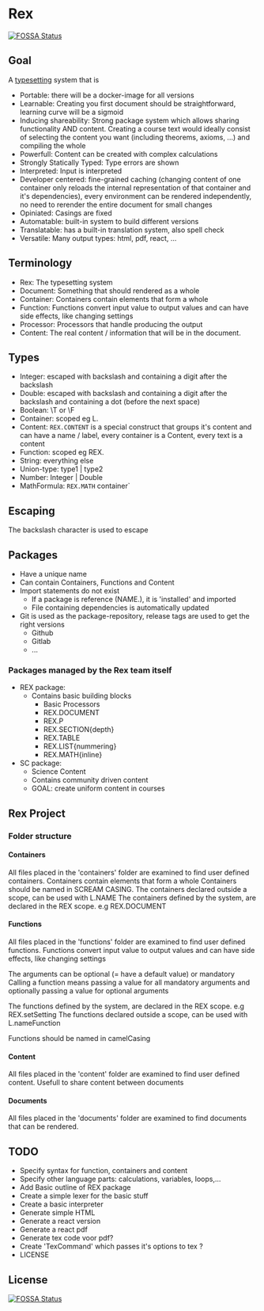 # Rex
[![FOSSA Status](https://app.fossa.io/api/projects/git%2Bgithub.com%2Fm8rex%2FRex.svg?type=shield)](https://app.fossa.io/projects/git%2Bgithub.com%2Fm8rex%2FRex?ref=badge_shield)


## Goal

A [typesetting](https://en.wikipedia.org/wiki/Typesetting) system that is
- Portable: there will be a docker-image for all versions
- Learnable: Creating you first document should be straightforward, learning curve will be a sigmoid
- Inducing shareability: Strong package system which allows sharing functionality AND content. Creating a course text would ideally consist of selecting the content you want (including theorems, axioms, ...) and compiling the whole
- Powerfull: Content can be created with complex calculations
- Strongly Statically Typed: Type errors are shown
- Interpreted: Input is interpreted
- Developer centered: fine-grained caching (changing content of one container only reloads the internal representation of that container and it's dependencies), every environment can be rendered independently, no need to rerender the entire document for small changes
- Opiniated: Casings are fixed
- Automatable: built-in system to build different versions
- Translatable: has a built-in translation system, also spell check
- Versatile: Many output types: html, pdf, react, ...

## Terminology
- Rex: The typesetting system
- Document: Something that should rendered as a whole
- Container: Containers contain elements that form a whole
- Function: Functions convert input value to output values and can have side effects, like changing settings
- Processor: Processors that handle producing the output 
- Content: The real content / information that will be in the document. 

## Types
- Integer: escaped with backslash and containing a digit after the backslash
- Double: escaped with backslash and containing a digit after the backslash and containing a dot (before the next space)
- Boolean: \T or \F
- Container: scoped eg L. 
- Content: `REX.CONTENT` is a special construct that groups it's content and can have a name / label, every container is a Content, every text is a content
- Function: scoped eg REX.
- String: everything else
- Union-type: type1 | type2
- Number: Integer | Double
- MathFormula: `REX.MATH` container`

## Escaping
The backslash character is used to escape

## Packages
- Have a unique name
- Can contain Containers, Functions and Content
- Import statements do not exist
    - If a package is reference (NAME.), it is 'installed' and imported
    - File containing dependencies is automatically updated
- Git is used as the package-repository, release tags are used to get the right versions
    - Github
    - Gitlab
    - ...

### Packages managed by the Rex team itself
- REX package:
    - Contains basic building blocks
        - Basic Processors
        - REX.DOCUMENT
        - REX.P
        - REX.SECTION{depth}
        - REX.TABLE
        - REX.LIST{nummering}
        - REX.MATH{inline}
- SC package:
    - Science Content
    - Contains community driven content
    - GOAL: create uniform content in courses

## Rex Project
### Folder structure

#### Containers
All files placed in the 'containers' folder are examined to find user defined containers.
Containers contain elements that form a whole
Containers should be named in SCREAM CASING.
The containers declared outside a scope, can be used with L.NAME
The containers defined by the system, are declared in the REX scope. e.g REX.DOCUMENT

#### Functions
All files placed in the 'functions' folder are examined to find user defined functions.
Functions convert input value to output values and can have side effects, like changing settings

The arguments can be optional (= have a default value) or mandatory
Calling a function means passing a value for all mandatory arguments and optionally passing a value for optional arguments

The functions defined by the system, are declared in the REX scope. e.g REX.setSetting
The functions declared outside a scope, can be used with L.nameFunction

Functions should be named in camelCasing

#### Content
All files placed in the 'content' folder are examined to find user defined content.
Usefull to share content between documents

#### Documents
All files placed in the 'documents' folder are examined to find documents that can be rendered.

## TODO
- Specify syntax for function, containers and content
- Specify other language parts: calculations, variables, loops,...
- Add Basic outline of REX package
- Create a simple lexer for the basic stuff
- Create a basic interpreter
- Generate simple HTML
- Generate a react version
- Generate a react pdf
- Generate tex code voor pdf?
- Create 'TexCommand' which passes it's options to tex ?
- LICENSE


## License
[![FOSSA Status](https://app.fossa.io/api/projects/git%2Bgithub.com%2Fm8rex%2FRex.svg?type=large)](https://app.fossa.io/projects/git%2Bgithub.com%2Fm8rex%2FRex?ref=badge_large)